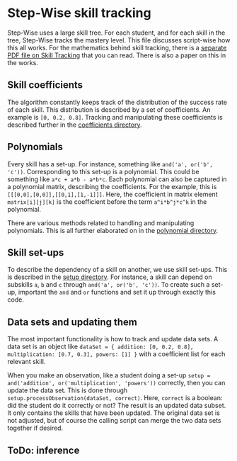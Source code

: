 # Step-Wise skill tracking

Step-Wise uses a large skill tree. For each student, and for each skill in the tree, Step-Wise tracks the mastery level. This file discusses script-wise how this all works. For the mathematics behind skill tracking, there is a [separate PDF file on Skill Tracking](../../frontend/public/SkillTracking.pdf) that you can read. There is also a paper on this in the works.

## Skill coefficients

The algorithm constantly keeps track of the distribution of the success rate of each skill. This distribution is described by a set of coefficients. An example is `[0, 0.2, 0.8]`. Tracking and manipulating these coefficients is described further in the [coefficients directory](coefficients/).

## Polynomials

Every skill has a set-up. For instance, something like `and('a', or('b', 'c'))`. Corresponding to this set-up is a polynomial. This could be something like `a*c + a*b - a*b*c`. Each polynomial can also be captured in a polynomial matrix, describing the coefficients. For the example, this is `[[[0,0],[0,0]],[[0,1],[1,-1]]]`. Here, the coefficient in matrix element `matrix[i][j][k]` is the coefficient before the term `a^i*b^j*c^k` in the polynomial.

There are various methods related to handling and manipulating polynomials. This is all further elaborated on in the [polynomial directory](polynomials/).

## Skill set-ups

To describe the dependency of a skill on another, we use skill set-ups. This is described in the [setup directory](setup/). For instance, a skill can depend on subskills `a`, `b` and `c` through `and('a', or('b', 'c'))`. To create such a set-up, important the `and` and `or` functions and set it up through exactly this code.

## Data sets and updating them

The most important functionality is how to track and update data sets. A data set is an object like `dataSet = { addition: [0, 0.2, 0.8], multiplication: [0.7, 0.3], powers: [1] }` with a coefficient list for each relevant skill.

When you make an observation, like a student doing a set-up `setup = and('addition', or('multiplication', 'powers'))` correctly, then you can update the data set. This is done through `setup.processObservation(dataSet, correct)`. Here, `correct` is a boolean: did the student do it correctly or not? The result is an updated data subset. It only contains the skills that have been updated. The original data set is not adjusted, but of course the calling script can merge the two data sets together if desired.

## ToDo: inference

